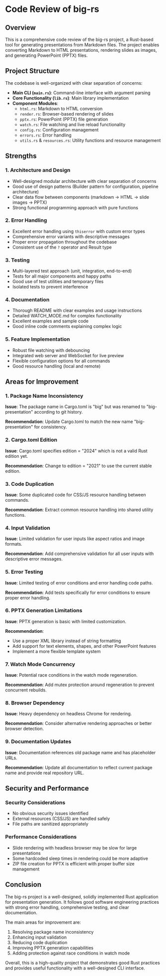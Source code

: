 # Code Review of big-rs

## Overview

This is a comprehensive code review of the big-rs project, a Rust-based tool for generating presentations from Markdown files. The project enables converting Markdown to HTML presentations, rendering slides as images, and generating PowerPoint (PPTX) files.

## Project Structure

The codebase is well-organized with clear separation of concerns:

- **Main CLI (`main.rs`)**: Command-line interface with argument parsing
- **Core Functionality (`lib.rs`)**: Main library implementation
- **Component Modules**:
  - `html.rs`: Markdown to HTML conversion
  - `render.rs`: Browser-based rendering of slides
  - `pptx.rs`: PowerPoint (PPTX) file generation
  - `watch.rs`: File watching and live reload functionality
  - `config.rs`: Configuration management
  - `errors.rs`: Error handling
  - `utils.rs` & `resources.rs`: Utility functions and resource management

## Strengths

### 1. Architecture and Design

- Well-designed modular architecture with clear separation of concerns
- Good use of design patterns (Builder pattern for configuration, pipeline architecture)
- Clear data flow between components (markdown → HTML → slide images → PPTX)
- Strong functional programming approach with pure functions

### 2. Error Handling

- Excellent error handling using `thiserror` with custom error types
- Comprehensive error variants with descriptive messages
- Proper error propagation throughout the codebase
- Consistent use of the `?` operator and Result type

### 3. Testing

- Multi-layered test approach (unit, integration, end-to-end)
- Tests for all major components and happy paths
- Good use of test utilities and temporary files
- Isolated tests to prevent interference

### 4. Documentation

- Thorough README with clear examples and usage instructions
- Detailed WATCH_MODE.md for complex functionality
- Excellent examples and sample code
- Good inline code comments explaining complex logic

### 5. Feature Implementation

- Robust file watching with debouncing
- Integrated web server and WebSocket for live preview
- Flexible configuration options for all commands
- Good resource handling (local and remote)

## Areas for Improvement

### 1. Package Name Inconsistency

**Issue**: The package name in Cargo.toml is "big" but was renamed to "big-presentation" according to git history.

**Recommendation**: Update Cargo.toml to match the new name "big-presentation" for consistency.

### 2. Cargo.toml Edition

**Issue**: Cargo.toml specifies edition = "2024" which is not a valid Rust edition yet.

**Recommendation**: Change to edition = "2021" to use the current stable edition.

### 3. Code Duplication

**Issue**: Some duplicated code for CSS/JS resource handling between commands.

**Recommendation**: Extract common resource handling into shared utility functions.

### 4. Input Validation

**Issue**: Limited validation for user inputs like aspect ratios and image formats.

**Recommendation**: Add comprehensive validation for all user inputs with descriptive error messages.

### 5. Error Testing

**Issue**: Limited testing of error conditions and error handling code paths.

**Recommendation**: Add tests specifically for error conditions to ensure proper error handling.

### 6. PPTX Generation Limitations

**Issue**: PPTX generation is basic with limited customization.

**Recommendation**:
- Use a proper XML library instead of string formatting
- Add support for text elements, shapes, and other PowerPoint features
- Implement a more flexible template system

### 7. Watch Mode Concurrency

**Issue**: Potential race conditions in the watch mode regeneration.

**Recommendation**: Add mutex protection around regeneration to prevent concurrent rebuilds.

### 8. Browser Dependency

**Issue**: Heavy dependency on headless Chrome for rendering.

**Recommendation**: Consider alternative rendering approaches or better browser detection.

### 9. Documentation Updates

**Issue**: Documentation references old package name and has placeholder URLs.

**Recommendation**: Update all documentation to reflect current package name and provide real repository URL.

## Security and Performance

### Security Considerations

- No obvious security issues identified
- External resources (CSS/JS) are handled safely
- File paths are sanitized appropriately

### Performance Considerations

- Slide rendering with headless browser may be slow for large presentations
- Some hardcoded sleep times in rendering could be more adaptive
- ZIP file creation for PPTX is efficient with proper buffer size management

## Conclusion

The big-rs project is a well-designed, solidly implemented Rust application for presentation generation. It follows good software engineering practices with strong error handling, comprehensive testing, and clear documentation.

The main areas for improvement are:
1. Resolving package name inconsistency
2. Enhancing input validation
3. Reducing code duplication
4. Improving PPTX generation capabilities
5. Adding protection against race conditions in watch mode

Overall, this is a high-quality project that demonstrates good Rust practices and provides useful functionality with a well-designed CLI interface.
